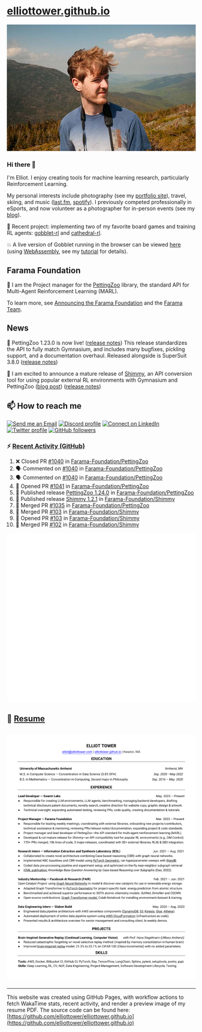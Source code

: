 # [elliottower.github.io](https://github.com/elliottower/elliottower.github.io)

[![A wild Elliot on Mt Washington](https://raw.githubusercontent.com/elliottower/elliottower.github.io/main/src/jpg/DSCF7539-600px.jpg?raw=true)](https://raw.githubusercontent.com/elliottower/elliottower.github.io/main/src/jpg/DSCF7539.jpg?raw=true)

### Hi there 👋

I'm Elliot. I enjoy creating tools for machine learning research, particularly Reinforcement Learning.

My personal interests include photography (see my [portfolio site](https://www.elliottower.com/)), travel, skiing, and music ([last.fm](https://www.last.fm/user/ajsdlfkwer), [spotify](https://open.spotify.com/user/12132818380)). I previously competed professionally in eSports, and now volunteer as a photographer for in-person events (see my [blog](https://www.elliottower.com/stories/?category=events)).

🤖 Recent project: implementing two of my favorite board games and training RL agents: [gobblet-rl](https://github.com/elliottower/gobblet-rl) and [cathedral-rl](https://github.com/elliottower/cathedral-rl). 

💥 A live version of Gobblet running in the browser can be viewed [here](https://elliottower.github.io/gobblet-rl/) (using [WebAssembly](https://webassembly.org/), see my [tutorial](https://github.com/elliottower/gobblet-rl/blob/main/tutorials/WebAssembly/web_assembly.md) for details).

## Farama Foundation

🚀 I am the Project manager for the [PettingZoo](https://github.com/Farama-Foundation/PettingZoo) library, the standard API for Multi-Agent Reinforcement Learning (MARL). 

To learn more, see [Announcing the Farama Foundation](https://farama.org/Announcing-The-Farama-Foundation) and the [Farama Team](https://farama.org/team).

## News

🎉 PettingZoo 1.23.0 is now live! ([release notes](https://github.com/Farama-Foundation/PettingZoo/releases/tag/1.23.0)) This release standardizes the API to fully match Gymnasium, and includes many bugfixes, pickling support, and a documentation overhaul. Released alongside is SuperSuit 3.8.0 ([release notes](https://github.com/Farama-Foundation/SuperSuit/releases/tag/3.8.0)) 

<!-- ![GitHub Release Date](https://img.shields.io/github/release-date/Farama-Foundation/PettingZoo) -->

🎉 I am excited to announce a mature release of [Shimmy](https://github.com/Farama-Foundation/Shimmy), an API conversion tool for using popular external RL environments with Gymnasium and PettingZoo ([blog post](https://farama.org/Announcing-Shimmy)) ([release notes](https://github.com/Farama-Foundation/Shimmy/releases/tag/v1.0.0)) 

## 📫 How to reach me

 [![Send me an Email](https://img.shields.io/badge/email-elliot%40elliottower.com-blue)](mailto:elliot@elliottower.com)
 [![Discord profile](https://img.shields.io/badge/Discord-7289DA?style=flat&logo=discord&logoColor=white)](https://discord.com/users/83091537923145728)
 [![Connect on LinkedIn](https://img.shields.io/badge/--linkedin?label=LinkedIn&logo=LinkedIn&style=social)](https://www.linkedin.com/in/elliot-tower)
 [![Twitter profile](https://img.shields.io/twitter/follow/elliottower?style=social)](https://twitter.com/ElliotTower/)
 [![GitHub followers](https://img.shields.io/github/followers/elliottower?style=social)](https://github.com/elliottower/)

### ⚡ [Recent Activity (GitHub)](https://github.com/elliottower)

<!--START_SECTION:activity-->
1. ❌ Closed PR [#1040](https://github.com/Farama-Foundation/PettingZoo/pull/1040) in [Farama-Foundation/PettingZoo](https://github.com/Farama-Foundation/PettingZoo)
2. 🗣 Commented on [#1040](https://github.com/Farama-Foundation/PettingZoo/pull/1040#issuecomment-1646336135) in [Farama-Foundation/PettingZoo](https://github.com/Farama-Foundation/PettingZoo)
3. 🗣 Commented on [#1040](https://github.com/Farama-Foundation/PettingZoo/pull/1040#issuecomment-1646335940) in [Farama-Foundation/PettingZoo](https://github.com/Farama-Foundation/PettingZoo)
4. 💪 Opened PR [#1041](https://github.com/Farama-Foundation/PettingZoo/pull/1041) in [Farama-Foundation/PettingZoo](https://github.com/Farama-Foundation/PettingZoo)
5. 🚀 Published release [PettingZoo 1.24.0](https://github.com/Farama-Foundation/PettingZoo/releases/tag/1.24.0) in [Farama-Foundation/PettingZoo](https://github.com/Farama-Foundation/PettingZoo)
6. 🚀 Published release [Shimmy 1.2.1](https://github.com/Farama-Foundation/Shimmy/releases/tag/v1.2.1) in [Farama-Foundation/Shimmy](https://github.com/Farama-Foundation/Shimmy)
7. 🎉 Merged PR [#1035](https://github.com/Farama-Foundation/PettingZoo/pull/1035) in [Farama-Foundation/PettingZoo](https://github.com/Farama-Foundation/PettingZoo)
8. 🎉 Merged PR [#103](https://github.com/Farama-Foundation/Shimmy/pull/103) in [Farama-Foundation/Shimmy](https://github.com/Farama-Foundation/Shimmy)
9. 💪 Opened PR [#103](https://github.com/Farama-Foundation/Shimmy/pull/103) in [Farama-Foundation/Shimmy](https://github.com/Farama-Foundation/Shimmy)
10. 🎉 Merged PR [#102](https://github.com/Farama-Foundation/Shimmy/pull/102) in [Farama-Foundation/Shimmy](https://github.com/Farama-Foundation/Shimmy)
<!--END_SECTION:activity-->


<picture>
  <a href="https://metrics.lecoq.io/insights?user=elliottower">
   <img src="/github-metrics.svg" alt="Metrics">
  </a>
</picture>

## 📄 [Resume](https://elliottower.github.io/src/pdf/resume.pdf)

<!-- PDF-TO-MARKDOWN:START -->
![Page 1](src/png/page1.png "Page 1")
---
<!-- PDF-TO-MARKDOWN:END -->

----

This website was created using GitHub Pages, with workflow actions to fetch WakaTime stats, recent activity, and render a preview image of my resume PDF. The source code can be found here: [https://github.com/elliottower/elliottower.github.io](https://github.com/elliottower/elliottower.github.io)
